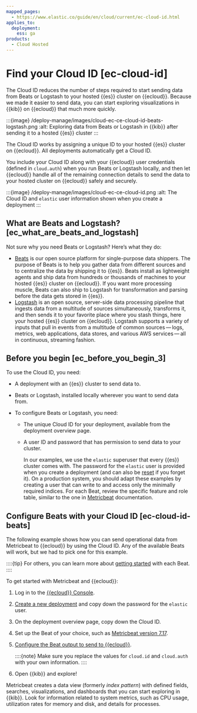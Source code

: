 ```yaml
---
mapped_pages:
  - https://www.elastic.co/guide/en/cloud/current/ec-cloud-id.html
applies_to:
  deployment:
    ess: ga
products:
  - Cloud Hosted
---
```


# Find your Cloud ID [ec-cloud-id]

The Cloud ID reduces the number of steps required to start sending data from Beats or Logstash to your hosted {{es}} cluster on {{ecloud}}. Because we made it easier to send data, you can start exploring visualizations in {{kib}} on {{ecloud}} that much more quickly.

:::{image} /deploy-manage/images/cloud-ec-ce-cloud-id-beats-logstash.png
:alt: Exploring data from Beats or Logstash in {{kib}} after sending it to a hosted {{es}} cluster
:::

The Cloud ID works by assigning a unique ID to your hosted {{es}} cluster on {{ecloud}}. All deployments automatically get a Cloud ID.

You include your Cloud ID along with your {{ecloud}} user credentials (defined in `cloud.auth`) when you run Beats or Logstash locally, and then let {{ecloud}} handle all of the remaining connection details to send the data to your hosted cluster on {{ecloud}} safely and securely.

:::{image} /deploy-manage/images/cloud-ec-ce-cloud-id.png
:alt: The Cloud ID and `elastic` user information shown when you create a deployment
:::


## What are Beats and Logstash? [ec_what_are_beats_and_logstash]

Not sure why you need Beats or Logstash? Here’s what they do:

* [Beats](https://www.elastic.co/products/beats) is our open source platform for single-purpose data shippers. The purpose of Beats is to help you gather data from different sources and to centralize the data by shipping it to {{es}}. Beats install as lightweight agents and ship data from hundreds or thousands of machines to your hosted {{es}} cluster on {{ecloud}}. If you want more processing muscle, Beats can also ship to Logstash for transformation and parsing before the data gets stored in {{es}}.
* [Logstash](https://www.elastic.co/products/logstash) is an open source, server-side data processing pipeline that ingests data from a multitude of sources simultaneously, transforms it, and then sends it to your favorite place where you stash things, here your hosted {{es}} cluster on {{ecloud}}. Logstash supports a variety of inputs that pull in events from a multitude of common sources — logs, metrics, web applications, data stores, and various AWS services — all in continuous, streaming fashion.


## Before you begin [ec_before_you_begin_3]

To use the Cloud ID, you need:

* A deployment with an {{es}} cluster to send data to.
* Beats or Logstash, installed locally wherever you want to send data from.
* To configure Beats or Logstash, you need:

    * The unique Cloud ID for your deployment, available from the deployment overview page.
    * A user ID and password that has permission to send data to your cluster.

        In our examples, we use the `elastic` superuser that every {{es}} cluster comes with. The password for the `elastic` user is provided when you create a deployment (and can also be [reset](../../users-roles/cluster-or-deployment-auth/built-in-users.md) if you forget it). On a production system, you should adapt these examples by creating a user that can write to and access only the minimally required indices. For each Beat, review the specific feature and role table, similar to the one in [Metricbeat](beats://reference/metricbeat/feature-roles.md) documentation.



## Configure Beats with your Cloud ID [ec-cloud-id-beats]

The following example shows how you can send operational data from Metricbeat to {{ecloud}} by using the Cloud ID. Any of the available Beats will work, but we had to pick one for this example.

::::{tip}
For others, you can learn more about [getting started](beats://reference/index.md) with each Beat.
::::


To get started with Metricbeat and {{ecloud}}:

1. Log in to the [{{ecloud}} Console](https://cloud.elastic.co?page=docs&placement=docs-body).
2. [Create a new deployment](create-an-elastic-cloud-hosted-deployment.md) and copy down the password for the `elastic` user.
3. On the deployment overview page, copy down the Cloud ID.
4. Set up the Beat of your choice, such as [Metricbeat version 7.17](beats://reference/metricbeat/metricbeat-installation-configuration.md).
5. [Configure the Beat output to send to {{ecloud}}](beats://reference/metricbeat/configure-cloud-id.md).

    ::::{note}
    Make sure you replace the values for `cloud.id` and `cloud.auth` with your own information.
    ::::

6. Open {{kib}} and explore!

Metricbeat creates a data view (formerly *index pattern*) with defined fields, searches, visualizations, and dashboards that you can start exploring in {{kib}}. Look for information related to system metrics, such as CPU usage, utilization rates for memory and disk, and details for processes.

